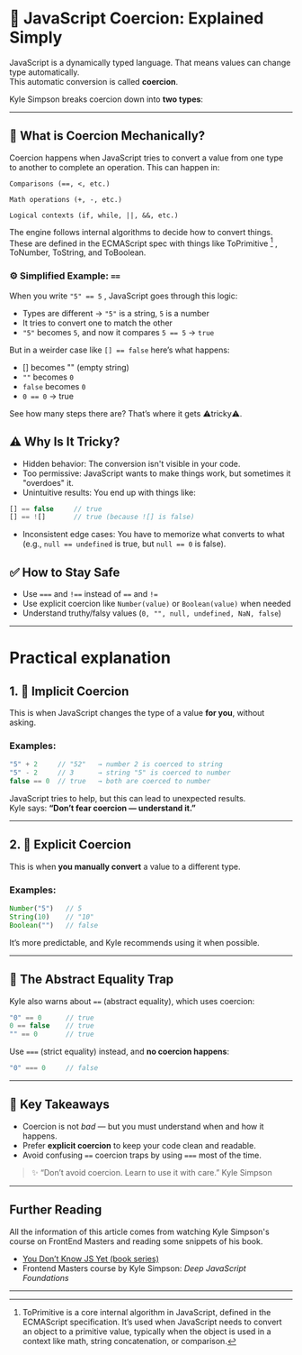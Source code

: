# 🔄 JavaScript Coercion: Explained Simply

JavaScript is a dynamically typed language. That means values can change type automatically.  
This automatic conversion is called **coercion**.

Kyle Simpson breaks coercion down into **two types**:

---
## 🧠 What is Coercion Mechanically?

Coercion happens when JavaScript tries to convert a value from one type to another to complete an operation.
This can happen in:

    Comparisons (==, <, etc.)

    Math operations (+, -, etc.)

    Logical contexts (if, while, ||, &&, etc.)

The engine follows internal algorithms to decide how to convert things. These are defined in the ECMAScript spec with things like ToPrimitive [^1] , ToNumber, ToString, and ToBoolean.

### ⚙️ Simplified Example: `==`

When you write `"5" == 5` , JavaScript goes through this logic:

- Types are different → `"5"` is a string, `5` is a number
- It tries to convert one to match the other
- `"5"` becomes `5`, and now it compares `5 == 5` → `true`

But in a weirder case like `[] == false` here’s what happens:

- [] becomes "" (empty string)
- `""` becomes `0`
- `false` becomes `0`
- `0 == 0` → true

See how many steps there are? That’s where it gets ⚠️tricky⚠️.

## ⚠️ Why Is It Tricky?

- Hidden behavior: The conversion isn't visible in your code.
- Too permissive: JavaScript wants to make things work, but sometimes it "overdoes" it.
- Unintuitive results: You end up with things like:

```js
[] == false     // true
[] == ![]       // true (because ![] is false)
```

- Inconsistent edge cases: You have to memorize what converts to what (e.g., `null == undefined` is true, but `null == 0` is false).

## ✅ How to Stay Safe
- Use `===` and `!==` instead of `==` and `!=`
- Use explicit coercion like `Number(value)` or `Boolean(value)` when needed
- Understand truthy/falsy values (`0, "", null, undefined, NaN, false`)


---

# Practical explanation

## 1. 🔁 Implicit Coercion

This is when JavaScript changes the type of a value **for you**, without asking.

### Examples:

```js
"5" + 2     // "52"   → number 2 is coerced to string
"5" - 2     // 3      → string "5" is coerced to number
false == 0  // true   → both are coerced to number
```

JavaScript tries to help, but this can lead to unexpected results.  
Kyle says: **“Don’t fear coercion — understand it.”**

---

## 2. 🧼 Explicit Coercion

This is when **you manually convert** a value to a different type.

### Examples:

```js
Number("5")   // 5
String(10)    // "10"
Boolean("")   // false
```

It’s more predictable, and Kyle recommends using it when possible.

---

## 🧠 The Abstract Equality Trap

Kyle also warns about `==` (abstract equality), which uses coercion:

```js
"0" == 0      // true
0 == false    // true
"" == 0       // true
```

Use `===` (strict equality) instead, and **no coercion happens**:

```js
"0" === 0     // false
```

---

## 📌 Key Takeaways

- Coercion is not *bad* — but you must understand when and how it happens.
- Prefer **explicit coercion** to keep your code clean and readable.
- Avoid confusing `==` coercion traps by using `===` most of the time.

> ✨ “Don’t avoid coercion. Learn to use it with care.”  Kyle Simpson

---

## Further Reading
All the information of this article comes from watching Kyle Simpson's course on FrontEnd Masters and reading some snippets of his book.

- [You Don’t Know JS Yet (book series)](https://github.com/getify/You-Dont-Know-JS)
- Frontend Masters course by Kyle Simpson: *Deep JavaScript Foundations*


---
[^1]: ToPrimitive is a core internal algorithm in JavaScript, defined in the ECMAScript specification. It’s used when JavaScript needs to convert an object to a primitive value, typically when the object is used in a context like math, string concatenation, or comparison.
